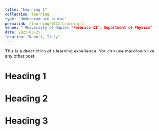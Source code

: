 ```yaml
---
title: "Learning 1"
collection: learning
type: "Undergraduate course"
permalink: /learning/2022-Learning-1
venue: " University of Naples "Federico II", Department of Physics"
date: 2022-03-25
location: "Napoli, Italy"
---
```


This is a description of a learning experience. You can use markdown like any other post.

Heading 1
======

Heading 2
======

Heading 3
======
